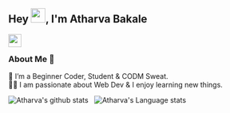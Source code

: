 ## Hey <img src="https://github.com/TheDudeThatCode/TheDudeThatCode/blob/master/Assets/Hi.gif" width="29px">, I'm Atharva Bakale 
<!--
**isupersky/isupersky** is a ✨ _special_ ✨ repository because its `README.md` (this file) appears on your GitHub profile.

Here are some ideas to get you started:

- 🔭 I’m currently working on ...
- 🌱 I’m currently learning ...
- 👯 I’m looking to collaborate on ...
- 🤔 I’m looking for help with ...
- 💬 Ask me about ...
- 📫 How to reach me: ...
- 😄 Pronouns: ...
- ⚡ Fun fact: ...
-->


<a href="mailto:bakaleatharva13@gmail.com">
  <img align="left" width="26px" src="https://cdn.jsdelivr.net/npm/simple-icons@v3/icons/gmail.svg" />
</a>

<br />

### About Me 🚀
🌱 I’m a Beginner Coder, Student & CODM Sweat. </br>
👨‍💻  I am passionate about Web Dev & I enjoy learning new things. </br>

![Atharva's github stats](https://github-readme-stats.vercel.app/api?username=BakaleAtharva13&show_icons=true&hide_border=true)&nbsp;&nbsp;
![Atharva's Language stats](https://github-readme-stats-eight-theta.vercel.app/api/top-langs/?username=BakaleAtharva13&layout=compact&langs_count=8&hide_border=true)
<br />
